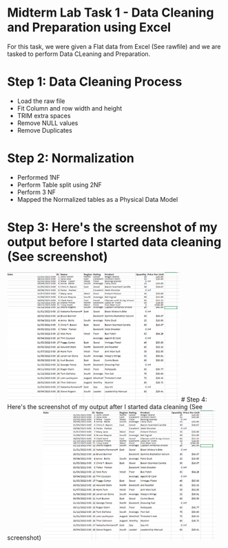 # Midterm Lab Task 1 - Data Cleaning and Preparation using Excel
For this task, we were given a Flat data from Excel (See rawfile) and we are tasked to perform Data CLeaning and Preparation.
# Step 1: Data Cleaning Process
- Load the raw file
- Fit Column and row width and height
- TRIM extra spaces
- Remove NULL values
- Remove Duplicates
# Step 2: Normalization
- Performed 1NF
- Perform Table split using 2NF
- Perform 3 NF
- Mapped the Normalized tables as a Physical Data Model
# Step 3: Here's the screenshot of my output before I started data cleaning (See screenshot)
<img src="images/before.png" alt="Alt Text" width="400" height="300">
# Step 4: Here's the screenshot of my output after I started data cleaning (See screenshot)
<img src="images/before.png" alt="Alt Text" width="400" height="300">


